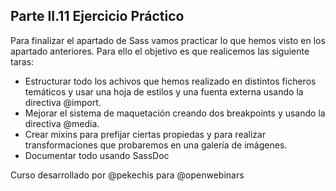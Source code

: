 ## Parte II.11 Ejercicio Práctico

Para finalizar el apartado de Sass vamos practicar lo que hemos visto en los apartado anteriores. Para ello el objetivo es que realicemos las siguiente taras:



* Estructurar todo los achivos  que hemos realizado en distintos ficheros temáticos y usar una hoja de estilos y una fuenta externa usando la directiva @import.
* Mejorar el sistema de maquetación creando dos breakpoints y usando la directiva @media.
* Crear mixins para prefijar ciertas propiedas y para realizar transformaciones que probaremos en una galería de imágenes.
* Documentar todo usando SassDoc




Curso desarrollado por @pekechis para @openwebinars
